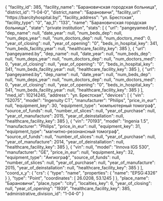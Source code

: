 {
    "facility_id": 385,
    "facility_name": "Барановичская городская больница",
    "district_id": "1-04-0",
    "district_name": "Барановичи",
    "facility_url": "https:\/\/barcityhospital.by\/",
    "facility_address": "ул. Брестская",
    "facility_type": "0",
    "ap_1": "133",
    "name": "Барановичская городская больница",
    "state": "private institution",
    "stats": [
        {
            "url": "pangeyamed.by",
            "dep_name": null,
            "date_year": null,
            "num_beds_dep": null,
            "num_deps_year": null,
            "num_doctors_dep": null,
            "num_doctors_med": 0,
            "year_of_closing": null,
            "year_of_opening": "0",
            "beds_in_hospital_key": 341,
            "num_beds_facility_year": null,
            "healthcare_facility_key": 385
        },
        {
            "url": "pangeyamed.by",
            "dep_name": null,
            "date_year": null,
            "num_beds_dep": null,
            "num_deps_year": null,
            "num_doctors_dep": null,
            "num_doctors_med": 0,
            "year_of_closing": null,
            "year_of_opening": "0",
            "beds_in_hospital_key": 341,
            "num_beds_facility_year": null,
            "healthcare_facility_key": 385
        },
        {
            "url": "pangeyamed.by",
            "dep_name": null,
            "date_year": null,
            "num_beds_dep": null,
            "num_deps_year": null,
            "num_doctors_dep": null,
            "num_doctors_med": 0,
            "year_of_closing": null,
            "year_of_opening": "0",
            "beds_in_hospital_key": 341,
            "num_beds_facility_year": null,
            "healthcare_facility_key": 385
        }
    ],
    "med_id": 10214245,
    "address": "ул. Брестская",
    "devices": [
        {
            "vin": "52075",
            "model": "Ingenuity СТ",
            "manufacturer": "Philips",
            "price_in_eur": null,
            "equipment_key": 30,
            "equipment_type": "компьютерный томограф",
            "source_of_funds": null,
            "number_of_slices": null,
            "year_of_purchase": null,
            "year_of_manufacture": 2015,
            "year_of_deinstallation": null,
            "healthcare_facility_key": 385
        },
        {
            "vin": "70193",
            "model": "Ingenia 1.5",
            "manufacturer": "Philips",
            "price_in_eur": null,
            "equipment_key": 31,
            "equipment_type": "магнитно-резонансный томограф",
            "source_of_funds": null,
            "number_of_slices": null,
            "year_of_purchase": null,
            "year_of_manufacture": 2014,
            "year_of_deinstallation": null,
            "healthcare_facility_key": 385
        },
        {
            "vin": null,
            "model": "Innova IGS 530",
            "manufacturer": "GE",
            "price_in_eur": null,
            "equipment_key": 32,
            "equipment_type": "Ангиограф",
            "source_of_funds": null,
            "number_of_slices": null,
            "year_of_purchase": null,
            "year_of_manufacture": 2015,
            "year_of_deinstallation": null,
            "healthcare_facility_key": 385
        }
    ],
    "coord_x_y": {
        "crs": {
            "type": "name",
            "properties": {
                "name": "EPSG:4326"
            }
        },
        "type": "Point",
        "coordinates": [
            26.0208,
            53.1245
        ]
    },
    "place_name": "Барановичи",
    "place_type": "city",
    "localties_key": 6,
    "year_of_closing": null,
    "year_of_opening": "1939",
    "healthcare_facility_key": 385,
    "administrative_division_id": "1-04-0"
}